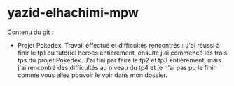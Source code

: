 # yazid-elhachimi-mpw

Contenu du git :
- Projet Pokedex.
Travail éffectué et difficultés rencontrés :
J'ai réussi à finir le tp1 ou tutoriel heroes entièrement, ensuite j'ai commencé les trois tps du projet Pokedex.
J'ai fini par faire le tp2 et tp3 entièrement, mais j'ai rencontré des difficultés au niveau du tp4 et je n'ai pas pu le finir comme vous allez pouvoir le voir dans mon dossier.
